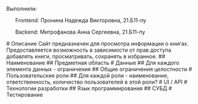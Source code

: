 Выполнили:
<ol>Frontend: Пронина Надежда Викторовна, 21.Б11-пу</ol>
<ol>Backend: Митрофанова Анна Сергеевна, 21.Б11-пу</ol>
# Описание
Сайт предназначен для просмотра информации о книгах. Предоставляется возможность в зависимости от прав доступа добавлять книги, просматривать, сохранять в избранное.
## Наименование
## Предметная область
# Данные
## Для каждого элемента данных - ограничения
## Общие ограничения целостности
# Пользовательские роли
## Для каждой роли - наименование, ответственность, количество пользователей в этой роли?
# UI / API 
# Технологии разработки
## Язык программирования
## СУБД
# Тестирование
